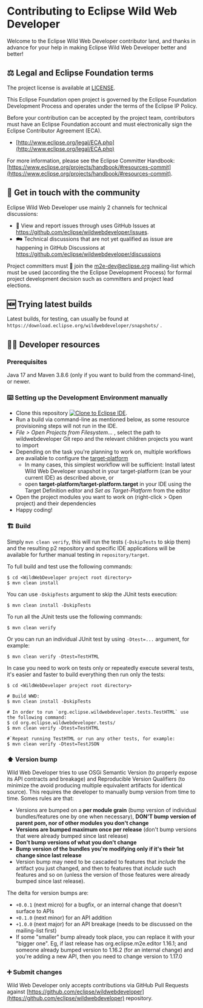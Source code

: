 # Contributing to Eclipse Wild Web Developer

Welcome to the Eclipse Wild Web Developer contributor land, and thanks in advance for your help in making Eclipse Wild Web Developer better and better!

## ⚖️ Legal and Eclipse Foundation terms

The project license is available at [LICENSE](LICENSE).

This Eclipse Foundation open project is governed by the Eclipse Foundation
Development Process and operates under the terms of the Eclipse IP Policy.

Before your contribution can be accepted by the project team, 
contributors must have an Eclipse Foundation account and 
must electronically sign the Eclipse Contributor Agreement (ECA).

* [http://www.eclipse.org/legal/ECA.php](http://www.eclipse.org/legal/ECA.php)

For more information, please see the Eclipse Committer Handbook:
[https://www.eclipse.org/projects/handbook/#resources-commit](https://www.eclipse.org/projects/handbook/#resources-commit).

## 💬 Get in touch with the community

Eclipse Wild Web Developer use mainly 2 channels for technical discussions:

* 🐞 View and report issues through uses GitHub Issues at https://github.com/eclipse/wildwebdeveloper/issues.
* 🗪 Technical discussions that are not yet qualified as issue are happening in GitHub Discussions at https://github.com/eclipse/wildwebdeveloper/discussions

Project committers must 📧 join the m2e-dev@eclipse.org mailing-list which must be used (according the the Eclipse Development Process) for formal project development decision such as committers and project lead elections.

## 🆕 Trying latest builds

Latest builds, for testing, can usually be found at `https://download.eclipse.org/wildwebdeveloper/snapshots/` .

## 🧑‍💻 Developer resources

### Prerequisites

Java 17 and Maven 3.8.6 (only if you want to build from the command-line), or newer.

### ⌨️ Setting up the Development Environment manually

* Clone this repository <a href="https://mickaelistria.github.io/redirctToEclipseIDECloneCommand/redirect.html"><img src="https://mickaelistria.github.io/redirctToEclipseIDECloneCommand/cloneToEclipseBadge.png" alt="Clone to Eclipse IDE"/></a>.
* Run a build via command-line as mentioned below, as some resource provisioning steps will not run in the IDE.
* _File > Open Projects from Filesystem..._ , select the path to wildwebdeveloper Git repo and the relevant children projects you want to import
* Depending on the task you're planning to work on, multiple workflows are available to configure the [target-platform](https://help.eclipse.org/2022-09/topic/org.eclipse.pde.doc.user/concepts/target.htm?p=4_1_5)
    * In many cases, this simplest workflow will be sufficient: Install latest Wild Web Developer snapshot in your target-platform (can be your current IDE) as described above, or
    * open  __target-platform/target-platform.target__ in your IDE using the Target Definition editor and  _Set as Target-Platform_  from the editor
* Open the project modules you want to work on (right-click > Open project) and their dependencies
* Happy coding!


### 🏗️ Build

Simply `mvn clean verify`, this will run the tests (`-DskipTests` to skip them) and the resulting p2 repository and specific IDE applications will be available for further manual testing in `repository/target`.

To full build and test use the following commands:
```
$ cd <WildWebDeveloper project root directory>
$ mvn clean install   
```

You can use `-DskipTests` argument to skip the JUnit tests execution:

```
$ mvn clean install -DskipTests
```

To run all the JUnit tests use the following commands:

```
$ mvn clean verify
```

Or you can run an individual JUnit test by using `-Dtest=...` argument, for example:

```
$ mvn clean verify -Dtest=TestHTML   
```

In case you need to work on tests only or repeatedly execute several tests, it's easier and faster to build everything then run only the tests:

```
$ cd <WildWebDeveloper project root directory>

# Build WWD: 
$ mvn clean install -DskipTests
  
# In order to run `org.eclipse.wildwebdeveloper.tests.TestHTML` use the following command:
$ cd org.eclipse.wildwebdeveloper.tests/
$ mvn clean verify -Dtest=TestHTML   

#`Repeat running TestHTML or run any other tests, for example:
$ mvn clean verify -Dtest=TestJSON   
```

### ⬆️ Version bump

Wild Web Developer tries to use OSGi Semantic Version (to properly expose its API contracts and breakage) and Reproducible Version Qualifiers (to minimize the avoid producing multiple equivalent artifacts for identical source). This requires the developer to manually bump version from time to time. Somes rules are that:

* Versions are bumped on a __per module grain__ (bump version of individual bundles/features one by one when necessary), __DON'T bump version of parent pom, nor of other modules you don't change__
* __Versions are bumped maximum once per release__ (don't bump versions that were already bumped since last release)
* __Don't bump versions of what you don't change__
* __Bump version of the bundles you're modifying only if it's their 1st change since last release__
* Version bump may need to be cascaded to features that *include* the artifact you just changed, and then to features that *include* such features and so on (unless the version of those features were already bumped since last release).

The delta for version bumps are:

* `+0.0.1` (next micro) for a bugfix, or an internal change that doesn't surface to APIs
* `+0.1.0` (next minor) for an API addition
* `+1.0.0` (next major) for an API breakage (needs to be discussed on the mailing-list first)
* If some "smaller" bump already took place, you can replace it with your "bigger one". Eg, if last release has org.eclipse.m2e.editor 1.16.1; and someone already bumped version to 1.16.2 (for an internal change) and you're adding a new API, then you need to change version to 1.17.0

### ➕ Submit changes

Wild Web Developer only accepts contributions via GitHub Pull Requests against [https://github.com/eclipse/wildwebdeveloper](https://github.com/eclipse/wildwebdeveloper) repository.
